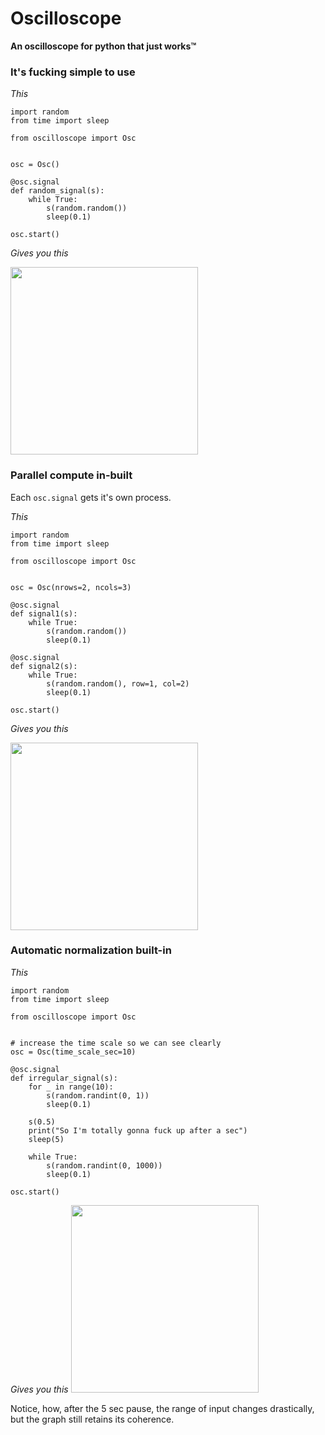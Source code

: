 # Oscilloscope
**An oscilloscope for python that just works™**


### It's fucking simple to use

*This*

```python3
import random
from time import sleep

from oscilloscope import Osc


osc = Osc()

@osc.signal
def random_signal(s):
    while True:
        s(random.random())
        sleep(0.1)
        
osc.start()
```

*Gives you this*

<img src="https://i.imgur.com/jB3wzgT.png" height="300" />

### Parallel compute in-built

Each `osc.signal` gets it's own process.

*This*

```python3
import random
from time import sleep

from oscilloscope import Osc


osc = Osc(nrows=2, ncols=3)

@osc.signal
def signal1(s):
    while True:
        s(random.random())
        sleep(0.1)

@osc.signal
def signal2(s):
    while True:
        s(random.random(), row=1, col=2)
        sleep(0.1)

osc.start()
```

*Gives you this*

<img src="https://i.imgur.com/JWHQ9Da.png" height="300" />

### Automatic normalization built-in

*This*
```python3
import random
from time import sleep

from oscilloscope import Osc


# increase the time scale so we can see clearly
osc = Osc(time_scale_sec=10)  

@osc.signal
def irregular_signal(s):
    for _ in range(10):
        s(random.randint(0, 1))
        sleep(0.1)

    s(0.5)
    print("So I'm totally gonna fuck up after a sec")
    sleep(5)

    while True:
        s(random.randint(0, 1000))
        sleep(0.1)

osc.start()
```

*Gives you this*
<img src="https://i.imgur.com/8TYCaaK.png" height="300" />

Notice, how, after the 5 sec pause, the range of input changes drastically, but the graph still retains its coherence.
